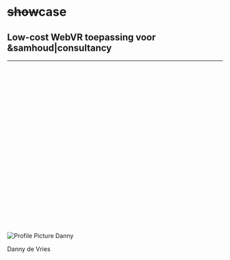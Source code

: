 <!-- .slide: data-background="#009EE0"> -->
<!-- .slide: data-background-image="css/theme/images/bg-intro.jpg"> -->
<!-- .slide: data-background-size="cover"> -->

# ~~show~~case

## Low-cost WebVR toepassing voor &samhoud|consultancy

<hr style="margin-bottom: 10vh;">

![Profile Picture Danny](img/avatar.png)

Danny de Vries
